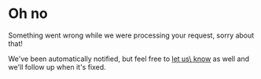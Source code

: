 # Oh no

Something went wrong while we were processing your request, sorry about that!

We've been automatically notified, but feel free to [let us\\
know](mailto:hello@readwise.io?subject=500%20error) as well and we'll follow up when it's fixed.